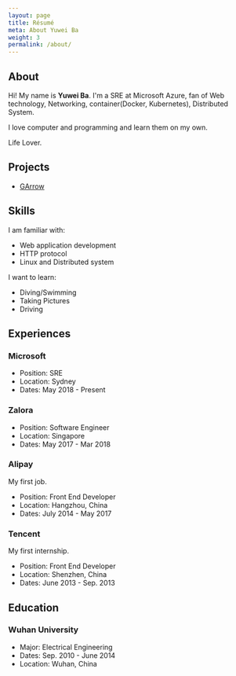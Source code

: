 ```yaml
---
layout: page
title: Résumé
meta: About Yuwei Ba
weight: 3
permalink: /about/
---
```


## About

Hi! My name is **Yuwei Ba**. I'm a SRE at Microsoft Azure, fan of Web technology, Networking, container(Docker, Kubernetes), Distributed System.

I love computer and programming and learn them on my own.

Life Lover.

## Projects

* [GArrow](https://github.com/ibigbug/garrow)


## Skills
I am familiar with:

* Web application development
* HTTP protocol
* Linux and Distributed system


I want to learn:

* Diving/Swimming
* Taking Pictures
* Driving

## Experiences

### Microsoft

* Position: SRE
* Location: Sydney
* Dates: May 2018 - Present

### Zalora

* Position: Software Engineer
* Location: Singapore
* Dates: May 2017 - Mar 2018

### Alipay

My first job.

* Position: Front End Developer
* Location: Hangzhou, China
* Dates: July 2014 - May 2017

### Tencent

My first internship.

* Position: Front End Developer
* Location: Shenzhen, China
* Dates: June 2013 - Sep. 2013

## Education

### Wuhan University

* Major: Electrical Engineering
* Dates: Sep. 2010 - June 2014
* Location: Wuhan, China
